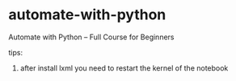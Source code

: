 # automate-with-python

Automate with Python – Full Course for Beginners

tips:

1. after install lxml you need to restart the kernel of the notebook
